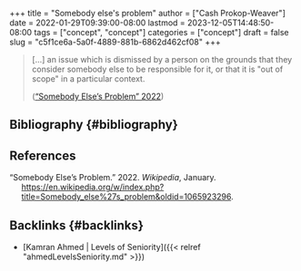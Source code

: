+++
title = "Somebody else's problem"
author = ["Cash Prokop-Weaver"]
date = 2022-01-29T09:39:00-08:00
lastmod = 2023-12-05T14:48:50-08:00
tags = ["concept", "concept"]
categories = ["concept"]
draft = false
slug = "c5f1ce6a-5a0f-4889-881b-6862d462cf08"
+++

> [...] an issue which is dismissed by a person on the grounds that they consider somebody else to be responsible for it, or that it is "out of scope" in a particular context.
>
> (<a href="#citeproc_bib_item_1">“Somebody Else’s Problem” 2022</a>)


## Bibliography {#bibliography}

## References

<style>.csl-entry{text-indent: -1.5em; margin-left: 1.5em;}</style><div class="csl-bib-body">
  <div class="csl-entry"><a id="citeproc_bib_item_1"></a>“Somebody Else’s Problem.” 2022. <i>Wikipedia</i>, January. <a href="https://en.wikipedia.org/w/index.php?title=Somebody_else%27s_problem&oldid=1065923296">https://en.wikipedia.org/w/index.php?title=Somebody_else%27s_problem&#38;oldid=1065923296</a>.</div>
</div>


## Backlinks {#backlinks}

-   [Kamran Ahmed | Levels of Seniority]({{< relref "ahmedLevelsSeniority.md" >}})
